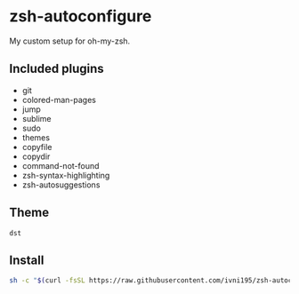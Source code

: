 # zsh-autoconfigure
My custom setup for oh-my-zsh.
## Included plugins
- git
- colored-man-pages
- jump
- sublime
- sudo
- themes
- copyfile
- copydir
- command-not-found
- zsh-syntax-highlighting
- zsh-autosuggestions
## Theme
`dst`
## Install
```bash
sh -c "$(curl -fsSL https://raw.githubusercontent.com/ivni195/zsh-autoconfigure/main/install.sh)"
```
